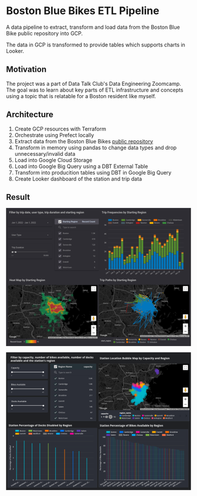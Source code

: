 # Boston Blue Bikes ETL Pipeline

A data pipeline to extract, transform and load data from the Boston Blue Bike public repository into GCP.

The data in GCP is transformed to provide tables which supports charts in Looker.

## Motivation

The project was a part of Data Talk Club's Data Engineering Zoomcamp. The goal was to learn about key parts of ETL infrastructure and concepts using a topic that is relatable for a Boston resident like myself. 

## Architecture

1. Create GCP resources with Terraform
2. Orchestrate using Prefect locally
3. Extract data from the Boston Blue Bikes [public repository](https://www.bluebikes.com/system-data)
4. Transform in memory using pandas to change data types and drop unnecessary/invalid data
5. Load into Google Cloud Storage
6. Load into Google Big Query using a DBT External Table
7. Transform into producition tables using DBT in Google Big Query
8. Create Looker dashboard of the station and trip data 

## Result

![alt text](https://github.com/acgallagher/Boston-Blue-Bikes/blob/main/images/Screenshot%20from%202023-03-14%2014-31-43.png)

![alt text](https://github.com/acgallagher/Boston-Blue-Bikes/blob/main/images/Screenshot%20from%202023-03-14%2014-32-33.png)